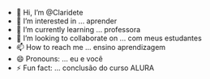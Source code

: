 - 👋 Hi, I’m @Claridete
- 👀 I’m interested in ... aprender
- 🌱 I’m currently learning ... professora
- 💞️ I’m looking to collaborate on ... com meus estudantes
- 📫 How to reach me ... ensino aprendizagem
- 😄 Pronouns: ... eu e você
- ⚡ Fun fact: ... conclusão do curso ALURA

<!---

Claridete/Claridete is a ✨ special ✨ repository because its `README.md` (this file) appears on your GitHub profile.
You can click the Preview link to take a look at your changes.
--->
